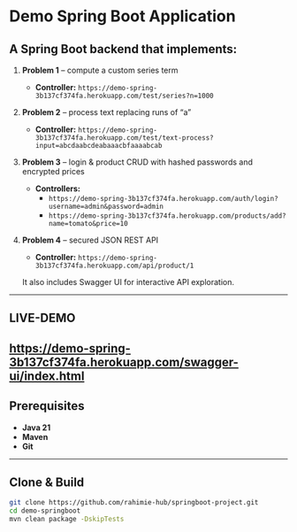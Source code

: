 # Demo Spring Boot Application

## A Spring Boot backend that implements:

1. **Problem 1** – compute a custom series term  
   - **Controller:** `https://demo-spring-3b137cf374fa.herokuapp.com/test/series?n=1000`  
2. **Problem 2** – process text replacing runs of “a”  
   - **Controller:** `https://demo-spring-3b137cf374fa.herokuapp.com/test/text-process?input=abcdaabcdeabaaacbfaaaabcab`  
3. **Problem 3** – login & product CRUD with hashed passwords and encrypted prices  
   - **Controllers:**  
     - `https://demo-spring-3b137cf374fa.herokuapp.com/auth/login?username=admin&password=admin`  
     - `https://demo-spring-3b137cf374fa.herokuapp.com/products/add?name=tomato&price=10`  
4. **Problem 4** – secured JSON REST API  
   - **Controller:** `https://demo-spring-3b137cf374fa.herokuapp.com/api/product/1`  

   It also includes Swagger UI for interactive API exploration.
---
## LIVE-DEMO

https://demo-spring-3b137cf374fa.herokuapp.com/swagger-ui/index.html
---

## Prerequisites

- **Java 21**  
- **Maven**  
- **Git**

---

## Clone & Build

```bash
git clone https://github.com/rahimie-hub/springboot-project.git
cd demo-springboot
mvn clean package -DskipTests 